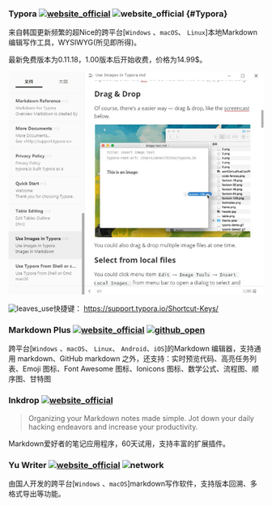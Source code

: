 ### Typora [![website_official](https://gitbook07.oss-cn-hangzhou.aliyuncs.com/website_official.svg)](https://www.typora.io/) ![website_official](https://gitbook07.oss-cn-hangzhou.aliyuncs.com/money_pay.svg) {#Typora}

来自韩国更新频繁的超Nice的跨平台[`Windows` 、`macOS`、 `Linux`]本地Markdown编辑写作工具，WYSIWYG(所见即所得)。

最新免费版本为0.11.18，1.00版本后开始收费，价格为14.99$。

![Typora](../../.gitbook/assets/z-study-notes-markdown-typora.jpg)

![leaves_use](https://gitbook07.oss-cn-hangzhou.aliyuncs.com/leaves_use.svg)快捷键： https://support.typora.io/Shortcut-Keys/

### Markdown Plus [![website_official](https://gitbook07.oss-cn-hangzhou.aliyuncs.com/website_official.svg)](http://tylingsoft.com/markdown-plus/) [![github_open](https://gitbook07.oss-cn-hangzhou.aliyuncs.com/github_open.svg)](https://github.com/tylingsoft/markdown-plus)

跨平台[`Windows` 、`macOS`、 `Linux`、 `Android`、`iOS`]的Markdown 编辑器，支持通用 markdown、GitHub markdown 之外，还支持：实时预览代码、高亮任务列表、Emoji 图标、Font Awesome 图标、Ionicons 图标、数学公式、流程图、顺序图、甘特图

### Inkdrop [![website_official](https://gitbook07.oss-cn-hangzhou.aliyuncs.com/website_official.svg)](https://www.inkdrop.info/)

> Organizing your Markdown notes made simple.
Jot down your daily hacking endeavors and increase your productivity.

Markdown爱好者的笔记应用程序，60天试用，支持丰富的扩展插件。

 ### Yu Writer [![website_official](https://gitbook07.oss-cn-hangzhou.aliyuncs.com/website_official.svg)](https://ivarptr.github.io/yu-writer.site/) ![network](https://gitbook07.oss-cn-hangzhou.aliyuncs.com/network.svg)

 由国人开发的跨平台[`Windows` 、`macOS`]markdown写作软件，支持版本回溯、多格式导出等功能。
